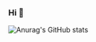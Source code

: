 ### Hi 👋

![Anurag's GitHub stats](https://github-readme-stats.vercel.app/api?username=JaneEllison&show_icons=true&theme=great-gatsby)
